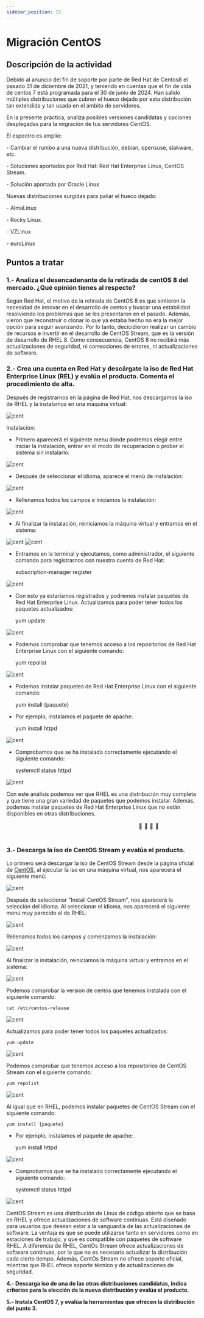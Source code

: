 ```yaml
---
sidebar_position: 15
---
```


# Migración CentOS

## Descripción de la actividad


Debido al anuncio del fin de soporte por parte de Red Hat de Centos8 el pasado 31 de diciembre de 2021, y teniendo en cuentas que el fin de vida de centos 7 está programada para el 30 de junio de 2024. Han salido múltiples distribuciones que cubren el hueco dejado por esta distribución tan extendida y tan usada en el ámbito de servidores.

En la presente práctica, analiza posibles versiones candidatas y opciones desplegadas para la migración de tus servidores CentOS.

El espectro es amplio:

\- Cambiar el rumbo a una nueva distribución, debian, opensuse, slakware, etc.

\- Soluciones aportadas por Red Hat: Red Hat Enterprise Linux, CentOS Stream.

\- Solución aportada por Oracle Linux


Nuevas distribuciones surgidas para paliar el hueco dejado:

\- AlmaLinux

\- Rocky Linux

\- VZLinux

\- euroLinux


## Puntos a tratar


### 1.- Analiza el desencadenante de la retirada de centOS 8 del mercado. ¿Qué opinión tienes al respecto?

Según Red Hat, el motivo de la retirada de CentOS 8 es que sintieron la necesidad de innovar en el desarrollo de centos y buscar una estabilidad resolviendo los problemas que se les presentaron en el pasado. 
Además, vieron que reconstruir o clonar lo que ya estaba hecho no era la mejor opción para seguir avanzando. 
Por lo tanto, decicidieron realizar un cambio de recursos e invertir en el desarrollo de CentOS Stream, que es la versión de desarrollo de RHEL 8. Como consecuencia, CentOS 8 no recibirá más actualizaciones de seguridad, ni correcciones de errores, ni actualizaciones de software.


### 2.- Crea una cuenta en Red Hat y descárgate la iso de Red Hat Enterprise Linux (REL) y evalúa el producto. Comenta el procedimiento de alta.

Después de registrarnos en la página de Red Hat, nos descargamos la iso de RHEL y la instalamos en una máquina virtual:

![cent](/img/ASO/centosASO.png)

Instalación:

- Primero aparecerá el siguiente menu donde podremos elegir entre iniciar la instalación, entrar en el modo de recuperación o probar el sistema sin instalarlo:

![cent](/img/ASO/centosASO-2.png)

- Después de seleccionar el idioma, aparece el menú de instalación:

![cent](/img/ASO/centosASO-3.png)

- Rellenamos todos los campos e iniciamos la instalación:

![cent](/img/ASO/centosASO-4.png)

- Al finalizar la instalación, reiniciamos la máquina virtual y entramos en el sistema:

![cent](/img/ASO/centosASO-5.png)
![cent](/img/ASO/centosASO-6.png)

- Entramos en la terminal y ejecutamos, como administrador, el siguiente comando para registrarnos con nuestra cuenta de Red Hat:

    subscription-manager register

![cent](/img/ASO/centosASO-7.png)

- Con esto ya estaríamos registrados y podremos instalar paquetes de Red Hat Enterprise Linux. Actualizamos para poder tener todos los paquetes actualizados:

    yum update

![cent](/img/ASO/centosASO-8.png)

- Podemos comprobar que tenemos acceso a los repositorios de Red Hat Enterprise Linux con el siguiente comando:

    yum repolist

![cent](/img/ASO/centosASO-9.png)

- Podemos instalar paquetes de Red Hat Enterprise Linux con el siguiente comando:

    yum install {paquete}

- Por ejemplo, instalamos el paquete de apache:

    yum install httpd

![cent](/img/ASO/centosASO-10.png)

- Comprobamos que se ha instalado correctamente ejecutando el siguiente comando:

    systemctl status httpd

![cent](/img/ASO/centosASO-11.png)

Con este análisis podemos ver que RHEL es una distribución muy completa y que tiene una gran variedad de paquetes que podemos instalar. Además, podemos instalar paquetes de Red Hat Enterprise Linux que no están disponibles en otras distribuciones.

ㅤㅤㅤㅤㅤㅤㅤㅤㅤㅤㅤㅤㅤㅤㅤㅤㅤㅤㅤㅤㅤㅤㅤㅤㅤㅤㅤ💫                  💫                     💫                      💫ㅤㅤㅤㅤㅤㅤㅤㅤㅤㅤㅤㅤㅤㅤㅤㅤㅤㅤㅤㅤㅤㅤㅤㅤㅤㅤㅤㅤㅤㅤ


### 3.- Descarga la iso de CentOS Stream y evalúa el producto.

Lo primero será descargar la iso de CentOS Stream desde la página oficial de [CentOS](https://www.centos.org/centos-stream/), al ejecutar la iso en una máquina virtual, nos aparecerá el siguiente menú:

![cent](/img/ASO/centosASO-12.png)

Después de seleccionar "Install CentOS Stream", nos aparecerá la selección del idioma. Al seleccionar el idioma, nos aparecerá el siguiente menú muy parecido al de RHEL:

![cent](/img/ASO/centosASO-13.png)

Rellenamos todos los campos y comenzamos la instalación:

![cent](/img/ASO/centosASO-14.png)

Al finalizar la instalación, reiniciamos la máquina virtual y entramos en el sistema:

![cent](/img/ASO/centosASO-15.png)

Podemos comprobar la version de centos que tenemos instalada con el siguiente comando:

    cat /etc/centos-release

![cent](/img/ASO/centosASO-16.png)

Actualizamos para poder tener todos los paquetes actualizados:

    yum update

![cent](/img/ASO/centosASO-17.png)

Podemos comprobar que tenemos acceso a los repositorios de CentOS Stream con el siguiente comando:

    yum repolist

![cent](/img/ASO/centosASO-18.png)

Al igual que en RHEL, podemos instalar paquetes de CentOS Stream con el siguiente comando:

    yum install {paquete}

- Por ejemplo, instalamos el paquete de apache:

    yum install httpd

![cent](/img/ASO/centosASO-19.png)

- Comprobamos que se ha instalado correctamente ejecutando el siguiente comando:

    systemctl status httpd

![cent](/img/ASO/centosASO-20.png)

CentOS Stream es una distribución de Linux de código abierto que se basa en RHEL y ofrece actualizaciones de software continuas. Está diseñado para usuarios que desean estar a la vanguardia de las actualizaciones de software.
La ventaja es que se puede utilizarse tanto en servidores como en estaciones de trabajo, y que es compatible con paquetes de software RHEL.
A diferencia de RHEL, CentOs Stream ofrece actualizaciones de software continuas, por lo que no es necesario actualizar la distribución cada cierto tiempo. Además, CentOs Stream no ofrece soporte oficial, mientras que RHEL ofrece soporte técnico y de actualizaciones de seguridad.

**4.- Descarga iso de una de las otras distribuciones candidatas, indica criterios para la elección de la nueva distribución y evalúa el producto.**



**5.- Instala CentOS 7, y evalúa la herramientas que ofrecen la distribución del punto 3.**


